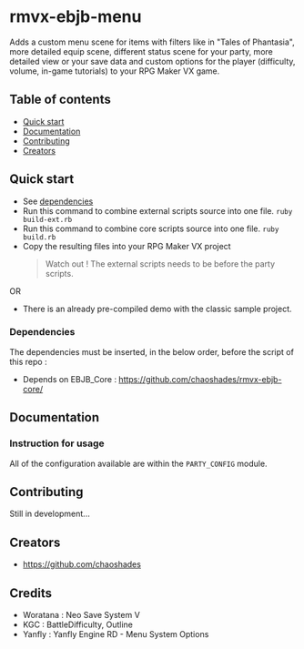 # rmvx-ebjb-menu

Adds a custom menu scene for items with filters like in "Tales of Phantasia", more detailed equip scene, different status scene for your party, more detailed view or your save data and custom options for the player (difficulty, volume, in-game tutorials) to your RPG Maker VX game.

## Table of contents

- [Quick start](#quick-start)
- [Documentation](#documentation)
- [Contributing](#contributing)
- [Creators](#creators)

## Quick start

- See [dependencies](#dependencies)
- Run this command to combine external scripts source into one file. `ruby build-ext.rb`
- Run this command to combine core scripts source into one file. `ruby build.rb`
- Copy the resulting files into your RPG Maker VX project 
  > Watch out ! The external scripts needs to be before the party scripts.

OR

- There is an already pre-compiled demo with the classic sample project.

### Dependencies

The dependencies must be inserted, in the below order, before the script of this repo :

- Depends on EBJB_Core : <https://github.com/chaoshades/rmvx-ebjb-core/>

## Documentation

### Instruction for usage

All of the configuration available are within the `PARTY_CONFIG` module.

## Contributing

Still in development...

## Creators

- <https://github.com/chaoshades>

## Credits 

- Woratana : Neo Save System V
- KGC : BattleDifficulty, Outline
- Yanfly : Yanfly Engine RD - Menu System Options
